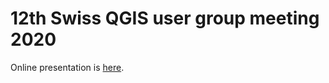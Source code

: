 # 12th Swiss QGIS user group meeting 2020

Online presentation is [here](https://raw.githack.com/qcooperative/presentations/master/qgis-swiss-meeting-2020/build/index.html).
